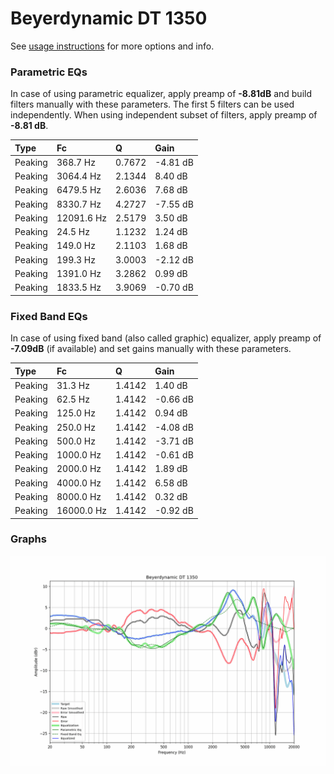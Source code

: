 # Beyerdynamic DT 1350
See [usage instructions](https://github.com/jaakkopasanen/AutoEq#usage) for more options and info.

### Parametric EQs
In case of using parametric equalizer, apply preamp of **-8.81dB** and build filters manually
with these parameters. The first 5 filters can be used independently.
When using independent subset of filters, apply preamp of **-8.81 dB**.

| Type    | Fc         |      Q | Gain     |
|:--------|:-----------|:-------|:---------|
| Peaking | 368.7 Hz   | 0.7672 | -4.81 dB |
| Peaking | 3064.4 Hz  | 2.1344 | 8.40 dB  |
| Peaking | 6479.5 Hz  | 2.6036 | 7.68 dB  |
| Peaking | 8330.7 Hz  | 4.2727 | -7.55 dB |
| Peaking | 12091.6 Hz | 2.5179 | 3.50 dB  |
| Peaking | 24.5 Hz    | 1.1232 | 1.24 dB  |
| Peaking | 149.0 Hz   | 2.1103 | 1.68 dB  |
| Peaking | 199.3 Hz   | 3.0003 | -2.12 dB |
| Peaking | 1391.0 Hz  | 3.2862 | 0.99 dB  |
| Peaking | 1833.5 Hz  | 3.9069 | -0.70 dB |

### Fixed Band EQs
In case of using fixed band (also called graphic) equalizer, apply preamp of **-7.09dB**
(if available) and set gains manually with these parameters.

| Type    | Fc         |      Q | Gain     |
|:--------|:-----------|:-------|:---------|
| Peaking | 31.3 Hz    | 1.4142 | 1.40 dB  |
| Peaking | 62.5 Hz    | 1.4142 | -0.66 dB |
| Peaking | 125.0 Hz   | 1.4142 | 0.94 dB  |
| Peaking | 250.0 Hz   | 1.4142 | -4.08 dB |
| Peaking | 500.0 Hz   | 1.4142 | -3.71 dB |
| Peaking | 1000.0 Hz  | 1.4142 | -0.61 dB |
| Peaking | 2000.0 Hz  | 1.4142 | 1.89 dB  |
| Peaking | 4000.0 Hz  | 1.4142 | 6.58 dB  |
| Peaking | 8000.0 Hz  | 1.4142 | 0.32 dB  |
| Peaking | 16000.0 Hz | 1.4142 | -0.92 dB |

### Graphs
![](./Beyerdynamic%20DT%201350.png)